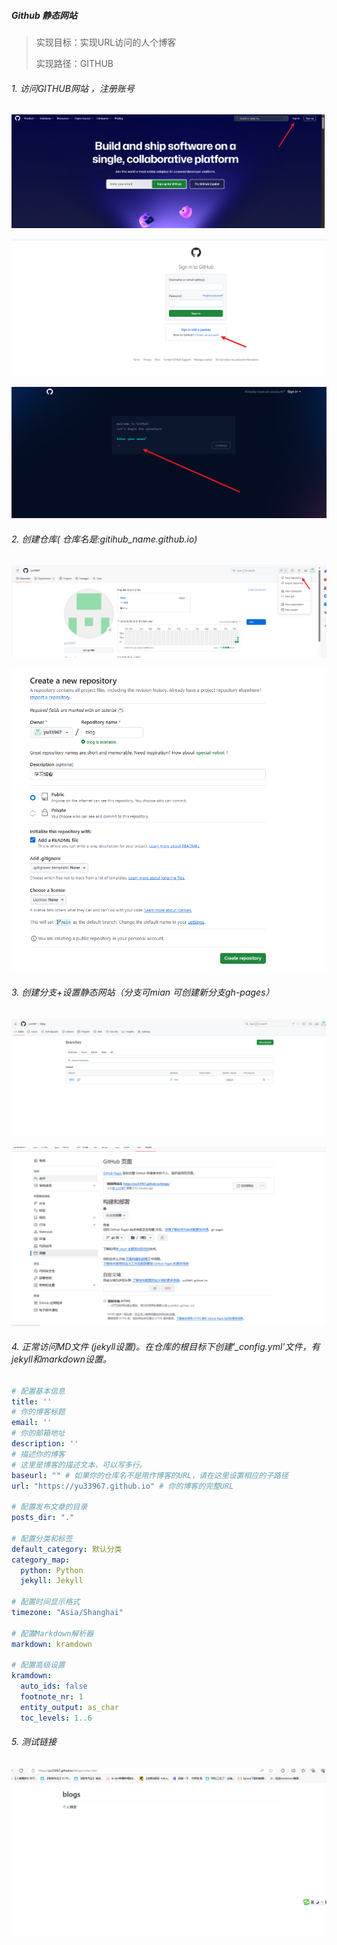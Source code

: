 

#####  Github 静态网站

> 实现目标：实现URL访问的人个博客
>
> 实现路径：GITHUB

###### 1. 访问GITHUB网站 ，注册账号

![GITHUB_注册用户名与密码_1](https://raw.githubusercontent.com/yu33967/pics/main/images/202411241708913.png)

![GITHUB_注册用户名与密码_2](https://raw.githubusercontent.com/yu33967/pics/main/images/202411241708314.png)

![GITHUB_注册用户名与密码_3](https://raw.githubusercontent.com/yu33967/pics/main/images/202411241708404.png)

###### 2. 创建仓库( 仓库名是:gitihub_name.github.io)

![GITHUB_静态网站所在的仓库_1](https://raw.githubusercontent.com/yu33967/pics/main/images/202411241709528.png)

![GITHUB_静态网站所在的仓库_2](https://raw.githubusercontent.com/yu33967/pics/main/images/202411241709968.png)

###### 3. 创建分支+设置静态网站（分支可mian 可创建新分支gh-pages）

![GITHUB_静态网站仓库分支-ph-pages_2](https://raw.githubusercontent.com/yu33967/pics/main/images/202411241710826.png)

![GITHUB_设置PAGE_2](https://raw.githubusercontent.com/yu33967/pics/main/images/202411241712613.png)

###### 4. 正常访问MD文件 (jekyll设置)。在仓库的根目标下创建'_config.yml'文件，有jekyll和markdown设置。

```yml
# 配置基本信息
title: '' 
# 你的博客标题
email: '' 
# 你的邮箱地址
description: '' 
# 描述你的博客
# 这里是博客的描述文本，可以写多行。
baseurl: "" # 如果你的仓库名不是用作博客的URL，请在这里设置相应的子路径
url: "https://yu33967.github.io" # 你的博客的完整URL
 
# 配置发布文章的目录
posts_dir: "."
 
# 配置分类和标签
default_category: 默认分类
category_map:
  python: Python
  jekyll: Jekyll
 
# 配置时间显示格式
timezone: "Asia/Shanghai"
 
# 配置Markdown解析器
markdown: kramdown
 
# 配置高级设置
kramdown:
  auto_ids: false
  footnote_nr: 1
  entity_output: as_char
  toc_levels: 1..6

```

###### 5. 测试链接

![测试网站-是否可以访问](https://raw.githubusercontent.com/yu33967/pics/main/images/202411241717813.png)





